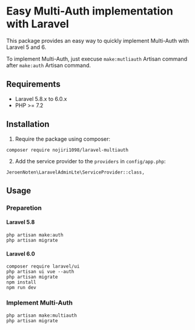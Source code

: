 # Easy Multi-Auth implementation with Laravel

This package provides an easy way to quickly implement Multi-Auth with Laravel 5 and 6.

To implement Multi-Auth, just execuse `make:mutliauth` Artisan command after `make:auth` Artisan command.

## Requirements

- Laravel 5.8.x to 6.0.x
- PHP >= 7.2

## Installation

1. Require the package using composer:
```
composer require nojiri1098/laravel-multiauth
```

2. Add the service provider to the `providers` in `config/app.php`:
```
JeroenNoten\LaravelAdminLte\ServiceProvider::class,
```

## Usage

### Preparetion

#### Laravel 5.8

```
php artisan make:auth
php artisan migrate
```

#### Laravel 6.0

```
composer require laravel/ui
php artisan ui vue --auth
php artisan migrate
npm install
npm run dev
```

### Implement Multi-Auth

```
php artisan make:multiauth
php artisan migrate
```
